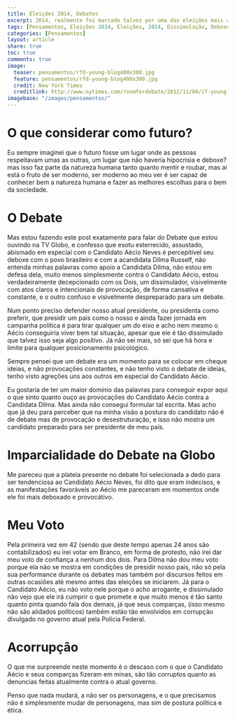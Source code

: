 ```yaml
---
title: Eleições 2014, Debates
excerpt: 2014, realmente foi marcado talvez por uma das eleições mais assirradas que possamos ter vivido em nosso país para a escolha de nosso presidente, um personagem real que guiará nosso pais parao futuro ou para o passado figuramente falando.
tags: [Pensamentos, Eleições 2014, Eleições, 2014, Dissimulação, Deboxe, Covardia, Falsidade, Candidato, Candidata, Dilma Rusself, Aécio Neves, Aécio, Dilma]
categories: [Pensamentos]
layout: article
share: true
toc: true
comments: true
image:
  teaser: pensamentos/rfd-young-blog400x300.jpg
  feature: pensamentos/rfd-young-blog400x300.jpg
  credit: New York Times
  creditlink: http://www.nytimes.com/roomfordebate/2012/11/04/if-young-people-could-vote-what-would-change
imagebase: "/images/pensamentos/"
---
```


# O que considerar como futuro?

Eu sempre imaginei que o futuro fosse um lugar onde as pessoas respeitavam umas as outras, 
um lugar que não haveria hipocrisia e deboxe? mas isso faz parte da natureza humana tanto 
quanto mentir e roubar, mas ai está o fruto de ser moderno, ser moderno ao meu ver é ser 
capaz de conhecer bem a natureza humana e fazer as melhores escolhas para o bem da sociedade.

# O Debate

Mas estou fazendo este post exatamente para falar do Debate que estou ouvindo na TV Globo,
e confesso que esotu esterrecido, assustado, abismado em especial com o Candidato Aécio Neves
é percepitível seu deboxe com o povo brasileiro e com a acandidata Dilma Rusself, não entenda
minhas palavras como apoio a Candidata Dilma, não estou em defesa dela, muito menos simplesmente
contra o Candidato Aécio, estou verdadeiramente decepcionado com os Dois, um dissimulador, 
visivelmente com atos claros e intencionais de provocação, de forma cansativa e constante, e o
outro confuso e visivelmente despreparado para um debate.

Num ponto preciso defender nosso atual presidente, ou presidenta como preferir, que presidir um
pais como o nosso e ainda fazer jornada em campanha politica é para tirar qualquer um do eixo
e acho nem mesmo o Aécio conseguiria viver bem tal situação, apesar que ele é tão dissimulado
que talvez isso seja algo posítivo. Já não sei mais, só sei que há hora e limite para qualquer
posicionamento psicológico.

Sempre pensei que um debate era um momento para se colocar em cheque ideias, e não provocações
constantes, e não tenho visto o debate de ideias, tenho visto agreções uns aos outros em especial
do Candidato Aécio.

Eu gostaria de ter um maior domínio das palavras para conseguir expor aqui o que sinto quanto ouço
as provocações do Candidato Aécio contra a Candidata Dilma. Mas ainda não consegui formular tal 
escrita. Mas acho que já deu para perceber que na minha visão a postura do candidato não é de debate
mas de provocação e desestruturação, e isso não mostra um candidato preparado para ser presidente
de meu país. 

# Imparcialidade do Debate na Globo

Me pareceu que a plateia presente no debate foi selecionada a dedo para ser tendenciosa ao Candidato
Aécio Neves, foi dito que eram indecisos, e as manifestações favoráveis ao Aécio me pareceram em
momentos onde ele foi mais deboxado e provocátivo.

# Meu Voto

Pela primeira vez em 42 (sendo que deste tempo apenas 24 anos são contabilizados) eu irei votar em
Branco, em forma de protesto, não irei dar meu voto de confiança a nenhum dos dois. Para Dilma não 
dou meu voto porque ela não se mostra em condições de presidir nosso pais, não só pela sua performance
durante os debates mas também por discursos feitos em outras ocasiões até mesmo antes das eleições
se iniciarem. Já para o Candidato Aécio, eu não voto nele porque o acho arrogante, e dissimulado
não vejo que ele irá cumprir o que promete e que muito menos é tão santo quanto pinta quando fala 
dos demais, já que seus comparças, (isso mesmo não são alidados políticos) também estão tão envolvidos
em corrupção divulgado no governo atual pela Policia Federal.

# Acorrupção

O que me surpreende neste momento é o descaso com o que o Candidato Aécio e seus comparças fizeram
em minas, são tão corruptos quanto as denuncias feitas atualmente contra o atual governo.

Penso que nada mudará, a não ser os personagens, e o que precisamos não é simplesmente mudar de 
personagens, mas sim de postura politica e ética. 

